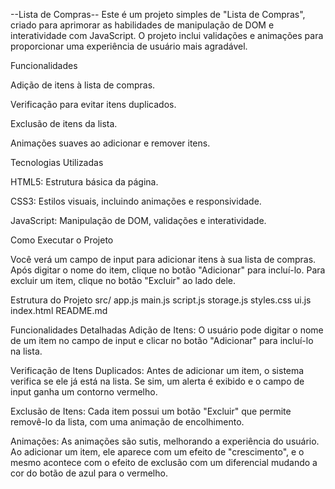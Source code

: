 --Lista de Compras--
Este é um projeto simples de "Lista de Compras", criado para aprimorar as habilidades de manipulação de DOM e interatividade com JavaScript. 
O projeto inclui validações e animações para proporcionar uma experiência de usuário mais agradável.

Funcionalidades

Adição de itens à lista de compras.

Verificação para evitar itens duplicados.

Exclusão de itens da lista.

Animações suaves ao adicionar e remover itens.

Tecnologias Utilizadas

HTML5: Estrutura básica da página.

CSS3: Estilos visuais, incluindo animações e responsividade.

JavaScript: Manipulação de DOM, validações e interatividade.

Como Executar o Projeto


Você verá um campo de input para adicionar itens à sua lista de compras. Após digitar o nome do item, clique no botão "Adicionar" para incluí-lo. Para excluir um item, clique no botão "Excluir" ao lado dele.

Estrutura do Projeto
src/
    app.js
    main.js
    script.js
    storage.js
    styles.css
    ui.js 
index.html
README.md               

Funcionalidades Detalhadas
Adição de Itens: O usuário pode digitar o nome de um item no campo de input e clicar no botão "Adicionar" para incluí-lo na lista.

Verificação de Itens Duplicados: Antes de adicionar um item, o sistema verifica se ele já está na lista. Se sim, um alerta é exibido e o campo de input ganha um contorno vermelho.

Exclusão de Itens: Cada item possui um botão "Excluir" que permite removê-lo da lista, com uma animação de encolhimento.

Animações: As animações são sutis, melhorando a experiência do usuário. Ao adicionar um item, ele aparece com um efeito de "crescimento", e o mesmo acontece com o efeito de exclusão com um diferencial mudando a cor do botão de azul para o vermelho.
